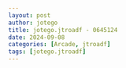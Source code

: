 ```yaml
---
layout: post
author: jotego
title: jotego.jtroadf - 0645124
date: 2024-09-08
categories: [Arcade, jtroadf]
tags: [jotego.jtroadf]
---
```


